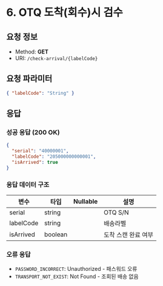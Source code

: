 # 6. OTQ 도착(회수)시 검수

## 요청 정보

- Method: **GET**
- URI: `/check-arrival/{labelCode}`

## 요청 파라미터

```json
{ "labelCode": "String" }
```

## 응답

### 성공 응답 (200 OK)

```json
{
  "serial": "40000001",
  "labelCode": "205000000000001",
  "isArrived": true
}
```

### 응답 데이터 구조

| 변수      | 타입    | Nullable | 설명                |
| --------- | ------- | -------- | ------------------- |
| serial    | string  |          | OTQ S/N             |
| labelCode | string  |          | 배송라벨            |
| isArrived | boolean |          | 도착 스캔 완료 여부 |

### 오류 응답

- `PASSWORD_INCORRECT`: Unauthorized - 패스워드 오류
- `TRANSPORT_NOT_EXIST`: Not Found - 조회된 배송 없음
